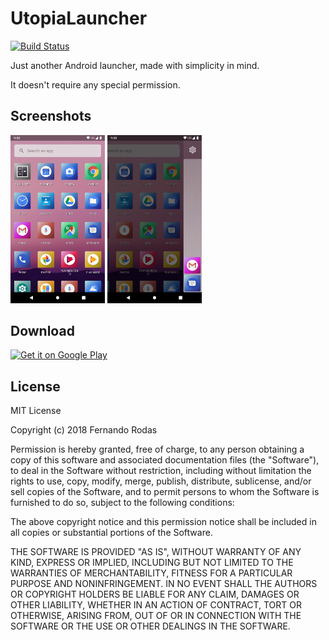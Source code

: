 # UtopiaLauncher
[![Build Status](https://travis-ci.org/fvrodas/UtopiaLauncher.svg?branch=master)](https://travis-ci.org/fvrodas/UtopiaLauncher)

Just another Android launcher, made with simplicity in mind.

It doesn't require any special permission.

## Screenshots

<img width="30%" src="https://github.com/fvrodas/UtopiaLauncher/raw/master/screenshots/screenshot01.png" alt="" />

<img width="30%" src="https://github.com/fvrodas/UtopiaLauncher/raw/master/screenshots/screenshot02.png" alt="" />

## Download

<a href='https://play.google.com/store/apps/details?id=io.launcher.utopia&hl=en_US&pcampaignid=MKT-Other-global-all-co-prtnr-py-PartBadge-Mar2515-1'><img alt='Get it on Google Play'  width="20%" src='https://play.google.com/intl/en_us/badges/images/generic/en_badge_web_generic.png'/></a>

## License

MIT License

Copyright (c) 2018 Fernando Rodas

Permission is hereby granted, free of charge, to any person obtaining a copy
of this software and associated documentation files (the "Software"), to deal
in the Software without restriction, including without limitation the rights
to use, copy, modify, merge, publish, distribute, sublicense, and/or sell
copies of the Software, and to permit persons to whom the Software is
furnished to do so, subject to the following conditions:

The above copyright notice and this permission notice shall be included in all
copies or substantial portions of the Software.

THE SOFTWARE IS PROVIDED "AS IS", WITHOUT WARRANTY OF ANY KIND, EXPRESS OR
IMPLIED, INCLUDING BUT NOT LIMITED TO THE WARRANTIES OF MERCHANTABILITY,
FITNESS FOR A PARTICULAR PURPOSE AND NONINFRINGEMENT. IN NO EVENT SHALL THE
AUTHORS OR COPYRIGHT HOLDERS BE LIABLE FOR ANY CLAIM, DAMAGES OR OTHER
LIABILITY, WHETHER IN AN ACTION OF CONTRACT, TORT OR OTHERWISE, ARISING FROM,
OUT OF OR IN CONNECTION WITH THE SOFTWARE OR THE USE OR OTHER DEALINGS IN THE
SOFTWARE.

